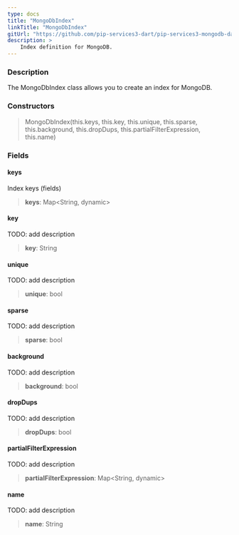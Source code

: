 ```yaml
---
type: docs
title: "MongoDbIndex"
linkTitle: "MongoDbIndex"
gitUrl: "https://github.com/pip-services3-dart/pip-services3-mongodb-dart"
description: >
    Index definition for MongoDB.
---
```


### Description

The MongoDbIndex class allows you to create an index for MongoDB.

### Constructors

> MongoDbIndex(this.keys, this.key, this.unique, this.sparse, this.background, this.dropDups, this.partialFilterExpression, this.name)

### Fields

<span class="hide-title-link">

#### keys
Index keys (fields)
> **keys**: Map\<String, dynamic\>

#### key
TODO: add description
> **key**: String 

#### unique
TODO: add description
> **unique**: bool 

#### sparse
TODO: add description
> **sparse**: bool 

#### background
TODO: add description
> **background**: bool 

#### dropDups
TODO: add description
> **dropDups**: bool 

#### partialFilterExpression
TODO: add description
> **partialFilterExpression**: Map\<String, dynamic\> 

#### name
TODO: add description
> **name**: String 

</span>
